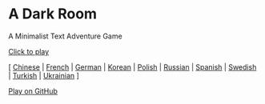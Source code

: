 A Dark Room
===========

A Minimalist Text Adventure Game

[Click to play](http://adarkroom.doublespeakgames.com/)

[
  [Chinese](http://adarkroom.doublespeakgames.com/?lang=cn) |
  [French](http://adarkroom.doublespeakgames.com/?lang=fr)  |
  [German](http://adarkroom.doublespeakgames.com/?lang=de)  |
  [Korean](http://adarkroom.doublespeakgames.com/?lang=kr)  |
  [Polish](http://adarkroom.doublespeakgames.com/?lang=pl) |
  [Russian](http://adarkroom.doublespeakgames.com/?lang=ru) |
  [Spanish](http://adarkroom.doublespeakgames.com/?lang=es) |
  [Swedish](http://adarkroom.doublespeakgames.com/?lang=sv) |
  [Turkish](http://adarkroom.doublespeakgames.com/?lang=tr) |
  [Ukrainian](http://adarkroom.doublespeakgames.com/?lang=uk)
]


[Play on GitHub](http://continuities.github.io/adarkroom)
